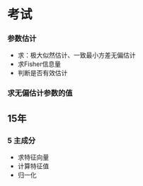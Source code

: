 # 考试

### 参数估计
* 求：极大似然估计、一致最小方差无偏估计
* 求Fisher信息量
* 判断是否有效估计

### 求无偏估计参数的值


## 15年


### 5 主成分

* 求特征向量
* 计算特征值
* 归一化